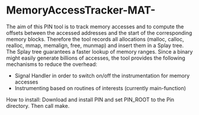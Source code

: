 # MemoryAccessTracker-MAT-
The aim of this PIN tool is to track memory accesses and to compute the offsets between the accessed addresses and the start of the corresponding memory blocks. Therefore the tool records all allocations (malloc, calloc, realloc, mmap, memalign, free, munmap) and insert them in a Splay tree. The Splay tree guarantees a faster lookup of memory ranges. Since a binary might easily generate billions of accesses, the tool provides the following mechanisms to reduce the overhead:
   - Signal Handler in order to switch on/off the instrumentation for memory accesses
   - Instrumenting based on routines of interests (currently main-function)
	
How to install:
	Download and install PIN and set PIN_ROOT to the Pin directory. Then call make.
